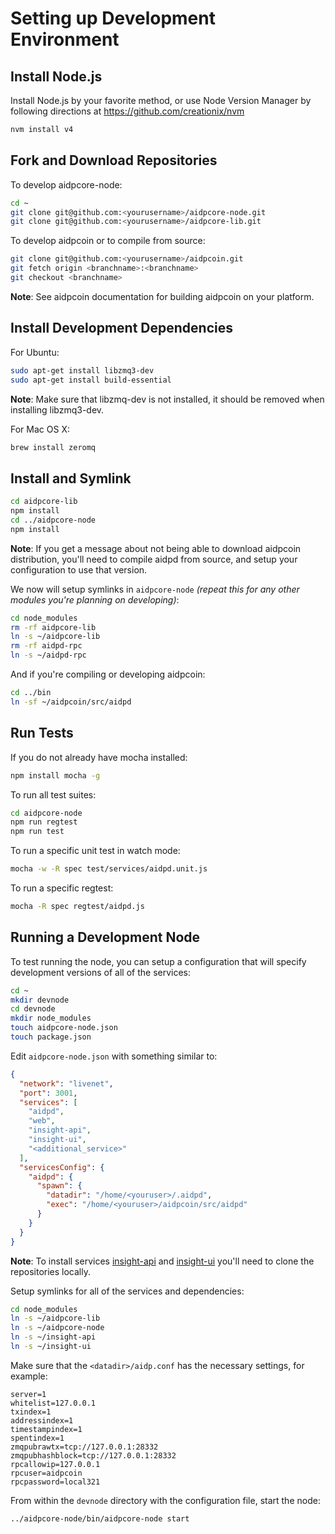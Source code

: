 # Setting up Development Environment

## Install Node.js

Install Node.js by your favorite method, or use Node Version Manager by following directions at https://github.com/creationix/nvm

```bash
nvm install v4
```

## Fork and Download Repositories

To develop aidpcore-node:

```bash
cd ~
git clone git@github.com:<yourusername>/aidpcore-node.git
git clone git@github.com:<yourusername>/aidpcore-lib.git
```

To develop aidpcoin or to compile from source:

```bash
git clone git@github.com:<yourusername>/aidpcoin.git
git fetch origin <branchname>:<branchname>
git checkout <branchname>
```
**Note**: See aidpcoin documentation for building aidpcoin on your platform.


## Install Development Dependencies

For Ubuntu:
```bash
sudo apt-get install libzmq3-dev
sudo apt-get install build-essential
```
**Note**: Make sure that libzmq-dev is not installed, it should be removed when installing libzmq3-dev.


For Mac OS X:
```bash
brew install zeromq
```

## Install and Symlink

```bash
cd aidpcore-lib
npm install
cd ../aidpcore-node
npm install
```
**Note**: If you get a message about not being able to download aidpcoin distribution, you'll need to compile aidpd from source, and setup your configuration to use that version.


We now will setup symlinks in `aidpcore-node` *(repeat this for any other modules you're planning on developing)*:
```bash
cd node_modules
rm -rf aidpcore-lib
ln -s ~/aidpcore-lib
rm -rf aidpd-rpc
ln -s ~/aidpd-rpc
```

And if you're compiling or developing aidpcoin:
```bash
cd ../bin
ln -sf ~/aidpcoin/src/aidpd
```

## Run Tests

If you do not already have mocha installed:
```bash
npm install mocha -g
```

To run all test suites:
```bash
cd aidpcore-node
npm run regtest
npm run test
```

To run a specific unit test in watch mode:
```bash
mocha -w -R spec test/services/aidpd.unit.js
```

To run a specific regtest:
```bash
mocha -R spec regtest/aidpd.js
```

## Running a Development Node

To test running the node, you can setup a configuration that will specify development versions of all of the services:

```bash
cd ~
mkdir devnode
cd devnode
mkdir node_modules
touch aidpcore-node.json
touch package.json
```

Edit `aidpcore-node.json` with something similar to:
```json
{
  "network": "livenet",
  "port": 3001,
  "services": [
    "aidpd",
    "web",
    "insight-api",
    "insight-ui",
    "<additional_service>"
  ],
  "servicesConfig": {
    "aidpd": {
      "spawn": {
        "datadir": "/home/<youruser>/.aidpd",
        "exec": "/home/<youruser>/aidpcoin/src/aidpd"
      }
    }
  }
}
```

**Note**: To install services [insight-api](https://github.com/underdarkskies/insight-api) and [insight-ui](https://github.com/underdarkskies/insight-ui) you'll need to clone the repositories locally.

Setup symlinks for all of the services and dependencies:

```bash
cd node_modules
ln -s ~/aidpcore-lib
ln -s ~/aidpcore-node
ln -s ~/insight-api
ln -s ~/insight-ui
```

Make sure that the `<datadir>/aidp.conf` has the necessary settings, for example:
```
server=1
whitelist=127.0.0.1
txindex=1
addressindex=1
timestampindex=1
spentindex=1
zmqpubrawtx=tcp://127.0.0.1:28332
zmqpubhashblock=tcp://127.0.0.1:28332
rpcallowip=127.0.0.1
rpcuser=aidpcoin
rpcpassword=local321
```

From within the `devnode` directory with the configuration file, start the node:
```bash
../aidpcore-node/bin/aidpcore-node start
```
